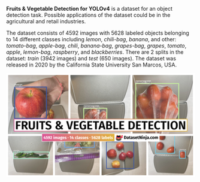 **Fruits & Vegetable Detection for YOLOv4** is a dataset for an object detection task. Possible applications of the dataset could be in the agricultural and retail industries. 

The dataset consists of 4592 images with 5628 labeled objects belonging to 14 different classes including *lemon*, *chili-bag*, *banana*, and other: *tomato-bag*, *apple-bag*, *chili*, *banana-bag*, *grapes-bag*, *grapes*, *tomato*, *apple*, *lemon-bag*, *raspberry*, and *blackberries*. There are 2 splits in the dataset: *train* (3942 images) and *test* (650 images). The dataset was released in 2020 by the California State University San Marcos, USA.

<img src="https://github.com/dataset-ninja/fruits-and-vegetable-detection/raw/main/visualizations/poster.png">
